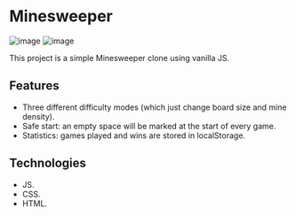 # Minesweeper
![image](https://github.com/user-attachments/assets/c738ba13-d696-43ec-b37b-a93b313b1918)
![image](https://github.com/user-attachments/assets/ea5e5fb4-10aa-41bb-83ed-3d2c6c691143)

This project is a simple Minesweeper clone using vanilla JS.

## Features
- Three different difficulty modes (which just change board size and mine density).
- Safe start: an empty space will be marked at the start of every game.
- Statistics: games played and wins are stored in localStorage.

## Technologies
- JS.
- CSS.
- HTML.
